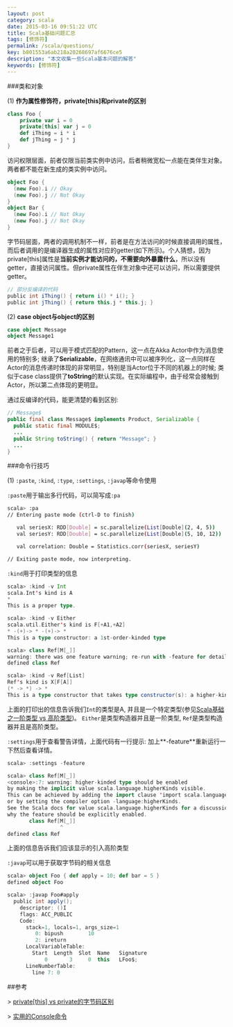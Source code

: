 ```yaml
---
layout: post
category: scala
date: 2015-03-16 09:51:22 UTC
title: Scala基础问题汇总
tags: [修饰符]
permalink: /scala/questions/
key: b801553a6ab218a20268697af6676ce5
description: "本文收集一些Scala基本问题的解答"
keywords: [修饰符]
---
```


###类和对象

(1) **作为属性修饰符，private[this]和private的区别**

```scala
class Foo {
    private var i = 0 
    private[this] var j = 0 
    def iThing = i * i 
    def jThing = j * j 
}
```

访问权限层面，前者仅限当前类实例中访问，后者稍微宽松一点能在类伴生对象。两者都不能在新生成的类实例中访问。

```scala
object Foo {
  (new Foo).i // Okay
  (new Foo).j // Not Okay
}
object Bar {
  (new Foo).i // Not Okay
  (new Foo).j // Not Okay
}
```

字节码层面，两者的调用机制不一样，前者是在方法访问的时候直接调用的属性，而后者调用的是编译器生成的属性对应的getter(如下所示)。个人猜想，因为private[this]属性是**当前实例才能访问的，不需要向外暴露什么**，所以没有getter，直接访问属性。但private属性在伴生对象中还可以访问，所以需要提供getter。

```scala
// 部分反编译的代码
public int iThing() { return i() * i(); } 
public int jThing() { return this.j * this.j; }
```

(2) **case object与object的区别**

```scala
case object Message
object Message1
```

前者之于后者，可以用于模式匹配的Pattern，这一点在Akka Actor中作为消息使用的特别多;
继承了**Serializable**，在网络通讯中可以被序列化，这一点同样在Actor的消息传递时体现的非常明显，特别是当Actor位于不同的机器上的时候;
类似于case class提供了**toString**的默认实现。在实际编程中，由于经常会接触到Actor，所以第二点体现的更明显。

通过反编译的代码，能更清楚的看到区别:

```java
// Message$
public final class Message$ implements Product, Serializable {
  public static final MODULE$;
  ...
  public String toString() { return "Message"; } 
  ...
}
```

###命令行技巧

(1) `:paste`, `:kind`, `:type`, `:settings`, `:javap`等命令使用

`:paste`用于输出多行代码，可以简写成`:pa`

```bash
scala> :pa
// Entering paste mode (ctrl-D to finish)

   val seriesX: RDD[Double] = sc.parallelize(List[Double](2, 4, 5))
   val seriesY: RDD[Double] = sc.parallelize(List[Double](5, 10, 12))

   val correlation: Double = Statistics.corr(seriesX, seriesY)

// Exiting paste mode, now interpreting.
```

`:kind`用于打印类型的信息

```scala
scala> :kind -v Int
scala.Int's kind is A
*
This is a proper type.

scala> :kind -v Either
scala.util.Either's kind is F[+A1,+A2]
* -(+)-> * -(+)-> *
This is a type constructor: a 1st-order-kinded type

scala> class Ref[M[_]]
warning: there was one feature warning; re-run with -feature for details
defined class Ref

scala> :kind -v Ref[List]
Ref's kind is X[F[A]]
(* -> *) -> *
This is a type constructor that takes type constructor(s): a higher-kinded type
```

上面的打印出的信息告诉我们`Int`的类型是A, 并且是一个特定类型(参见[Scala基础之一阶类型 vs 高阶类型](http://localhost:4000/scala/first-order-higher-types/))。
`Either`是类型构造器并且是一阶类型, `Ref`是类型构造器并且是高阶类型。

`:settings`用于查看警告详情，上面代码有一行提示: 加上**-feature**重新运行一下然后查看详情。

```scala
scala> :settings -feature

scala> class Ref[M[_]]
<console>:7: warning: higher-kinded type should be enabled
by making the implicit value scala.language.higherKinds visible.
This can be achieved by adding the import clause 'import scala.language.higherKinds'
or by setting the compiler option -language:higherKinds.
See the Scala docs for value scala.language.higherKinds for a discussion
why the feature should be explicitly enabled.
       class Ref[M[_]]
                 ^
defined class Ref
```

上面的信息告诉我们应该显示的引入高阶类型

`:javap`可以用于获取字节码的相关信息


```scala
scala> object Foo { def apply = 10; def bar = 5 }
defined object Foo

scala> :javap Foo#apply
  public int apply();
    descriptor: ()I
    flags: ACC_PUBLIC
    Code:
      stack=1, locals=1, args_size=1
         0: bipush        10
         2: ireturn
      LocalVariableTable:
        Start  Length  Slot  Name   Signature
            0       3     0  this   LFoo$;
      LineNumberTable:
        line 7: 0

```


##参考

\> [private[this] vs private的字节码区别](https://gist.github.com/twolfe18/5767545)

\> [实用的Console命令](http://docs.scala-lang.org/scala/2.11/)

